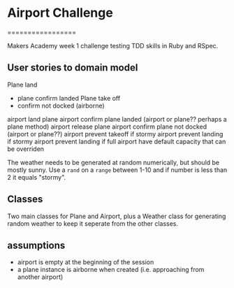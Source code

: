 # Airport Challenge
=================

Makers Academy week 1 challenge testing TDD skills in Ruby and RSpec.

## User stories to domain model

Plane land 
- plane confirm landed
Plane take off 
- confirm not docked (airborne)

airport land plane
airport confirm plane landed (airport or plane?? perhaps a plane method)
airport release plane
airport confirm plane not docked (airport or plane??)
airport prevent takeoff if stormy
airport prevent landing if stormy
airport prevent landing if full
airport have default capacity that can be overriden

The weather needs to be generated at random numerically, but should be mostly sunny. Use a `rand` on a `range` between 1-10 and if number is less than 2 it equals "stormy".

## Classes

Two main classes for Plane and Airport, plus a Weather class for generating random weather to keep it seperate from the other classes.

## assumptions

- airport is empty at the beginning of the session
- a plane instance is airborne when created (i.e. approaching from another airport)